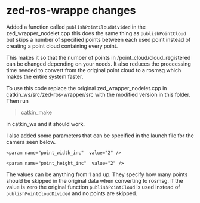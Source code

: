 # zed-ros-wrappe changes

Added a function called `publishPointCloudDivided` in the zed_wrapper_nodelet.cpp this does the same thing as `publishPointCloud` but skips a number of specified points between each used point instead of creating a point cloud containing every point.

This makes it so that the number of points in /point_cloud/cloud_registered can be changed depending on your needs. It also reduces the proccessing time needed to convert from the original point cloud to a rosmsg which makes the entire system faster.

To use this code replace the original zed_wrapper_nodelet.cpp in catkin_ws/src/zed-ros-wrapper/src with the modified version in this folder.
Then run 

> catkin_make

in catkin_ws and it should work.

I also added some parameters that can be specified in the launch file for the camera seen below.

`<param name="point_width_inc"  value="2" />`

`<param name="point_height_inc"  value="2" />`

The values can be anything from 1 and up. They specify how many points should be skipped in the original data when converting to rosmsg.
If the value is zero the original function `publishPointCloud` is used instead of `publishPointCloudDivided` and no points are skipped.












